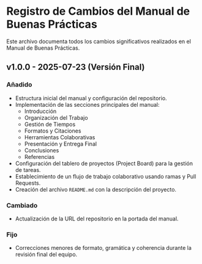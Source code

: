 # Registro de Cambios del Manual de Buenas Prácticas

Este archivo documenta todos los cambios significativos realizados en el Manual de Buenas Prácticas.

## v1.0.0 - 2025-07-23 (Versión Final)

### Añadido
-   Estructura inicial del manual y configuración del repositorio.
-   Implementación de las secciones principales del manual:
    -   Introducción
    -   Organización del Trabajo
    -   Gestión de Tiempos
    -   Formatos y Citaciones
    -   Herramientas Colaborativas
    -   Presentación y Entrega Final
    -   Conclusiones
    -   Referencias
-   Configuración del tablero de proyectos (Project Board) para la gestión de tareas.
-   Establecimiento de un flujo de trabajo colaborativo usando ramas y Pull Requests.
-   Creación del archivo `README.md` con la descripción del proyecto.

### Cambiado
-   Actualización de la URL del repositorio en la portada del manual.

### Fijo
-   Correcciones menores de formato, gramática y coherencia durante la revisión final del equipo.
